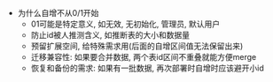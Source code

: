- 为什么自增不从0/1开始
	- 01可能是特定意义, 如无效, 无初始化, 管理员, 默认用户
	- 防止id被人推测含义, 如推断表的大小和数据量
	- 预留扩展空间, 给特殊需求用(后面的自增区间值无法保留出来)
	- 迁移兼容性: 如果要合并数据, 两个表id区间不重叠就能方便merge
	- 恢复和备份的需求: 如果有一批数据, 再次部署时自增时应该避开小id
